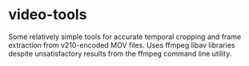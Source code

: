 # video-tools
Some relatively simple tools for accurate temporal cropping and frame extraction from v210-encoded MOV files. Uses ffmpeg libav libraries despite unsatisfactory results from the ffmpeg command line utility. 
